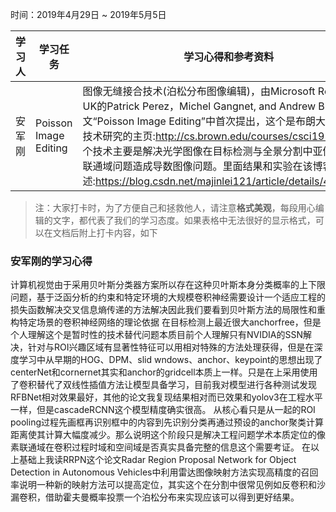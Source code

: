 时间：2019年4月29日 ~ 2019年5月5日

学习人|学习任务|学习心得和参考资料
------ | ------ | ------ 
安军刚 | Poisson Image Editing  | 图像无缝接合技术(泊松分布图像编辑)，由Microsoft Research UK的Patrick Perez，Michel Gangnet, and Andrew Blake在论文“Poisson Image Editing”中首次提出，这个是布朗大学对该项技术研究的主页:http://cs.brown.edu/courses/csci1950-g/ .这个技术主要是解决光学图像在目标检测与全景分割中亚像素本身的联通域问题造成导数图像问题。里面结果和实验在该博客中描述:https://blog.csdn.net/majinlei121/article/details/47258389


> 注：大家打卡时，为了方便自己和拯救他人，请注意**格式美观**，每段用心编辑的文字，都代表了我们的学习态度。如果表格中无法很好的显示格式，可以在文档后附上打卡内容，如下

### 安军刚的学习心得
计算机视觉由于采用贝叶斯分类器方案所以存在这种贝叶斯本身分类概率的上下限问题，基于泛函分析的约束和特定环境的大规模卷积神经需要设计一个适应工程的损失函数解决交叉信息熵传递的方法解决因此我们要看到贝叶斯方法的局限性和重构特定场景的卷积神经网络的理论依据
  在目标检测上最近很大anchorfree，但是个人理解这个是暂时性的技术替代问题本质目前个人理解只有NVIDIA的SSN解决，针对与ROI兴趣区域有显著性特征可以用相对特殊的方法处理获得，但是在深度学习中从早期的HOG、DPM、slid wndows、anchor、keypoint的思想出现了centerNet和cornernet其实和anchor的gridcell本质上一样。只是在上采用使用了卷积替代了双线性插值方法让模型具备学习，目前我对模型进行各种测试发现RFBNet相对效果最好，其他的论文我复现结果相对而已效果和yolov3在工程水平一样，但是cascadeRCNN这个模型精度确实很高。 从核心看只是从一起的ROI pooling过程先画框再识别框中的内容到先识别分类再通过预设的anchor聚类计算距离使其计算大幅度减少。那么说明这个阶段只是解决工程问题学术本质定位的像素联通域在卷积过程时域和空间域是否真实具备完整的信息这个需要考证。
  在以上基础上我读RRPN这个论文Radar Region Proposal Network for Object Detection in Autonomous Vehicles中利用雷达图像映射方法实现高精度的召回率说明一种新的映射方法可以提高定位，其实这个在分割中很常见例如反卷积和沙漏卷积，借助霍夫曼概率投票一个泊松分布来实现应该可以得到更好结果。
